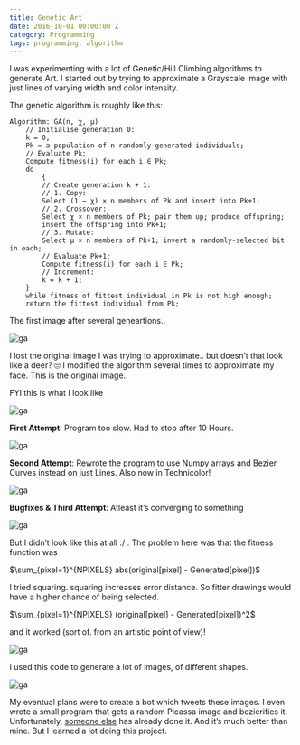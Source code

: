 ```yaml
---
title: Genetic Art
date: 2016-10-01 00:00:00 Z
category: Programming
tags: programming, algorithm
---
```

I was experimenting with a lot of Genetic/Hill Climbing algorithms to generate Art. I started out by trying to approximate a Grayscale image with just lines of varying width and color intensity.

The genetic algorithm is roughly like this:

    Algorithm: GA(n, χ, µ)
        // Initialise generation 0:
        k = 0;
        Pk = a population of n randomly-generated individuals;
        // Evaluate Pk:
        Compute fitness(i) for each i ∈ Pk;
        do
            { 
            // Create generation k + 1:
            // 1. Copy:
            Select (1 − χ) × n members of Pk and insert into Pk+1;
            // 2. Crossover:
            Select χ × n members of Pk; pair them up; produce offspring; 
            insert the offspring into Pk+1;
            // 3. Mutate:
            Select µ × n members of Pk+1; invert a randomly-selected bit in each;
            // Evaluate Pk+1:
            Compute fitness(i) for each i ∈ Pk;
            // Increment:
            k = k + 1;
        }
        while fitness of fittest individual in Pk is not high enough;
        return the fittest individual from Pk;

The first image after several geneartions..

![ga](/media/GA1.png)

I lost the original image I was trying to approximate.. but doesn’t that look like a deer? 🙄 I modified the algorithm several times to approximate my face. This is the original image..

FYI this is what I look like

![ga](/media/face.jpg)

**First Attempt**: Program too slow. Had to stop after 10 Hours.

![ga](/media/GA.png)

**Second Attempt**: Rewrote the program to use Numpy arrays and Bezier Curves instead on just Lines. Also now in Technicolor!

![ga](/media/error1.png)

**Bugfixes & Third Attempt**: Atleast it’s converging to something

![ga](/media/out.png)

But I didn’t look like this at all :/ . The problem here was that the fitness function was

$\sum_{pixel=1}^{NPIXELS} abs(original[pixel] - Generated[pixel])$

I tried squaring. squaring increases error distance. So fitter drawings would have a higher chance of being selected.

$\sum_{pixel=1}^{NPIXELS} (original[pixel] - Generated[pixel])^2$

and it worked (sort of. from an artistic point of view)!

![ga](/media/me.jpg)

I used this code to generate a lot of images, of different shapes.

![ga](/media/star.jpg)

My eventual plans were to create a bot which tweets these images. I even wrote a small program that gets a random Picassa image and bezierifies it. Unfortunately, [someone else](https://twitter.com/primitivepic) has already done it. And it’s much better than mine. But I learned a lot doing this project.